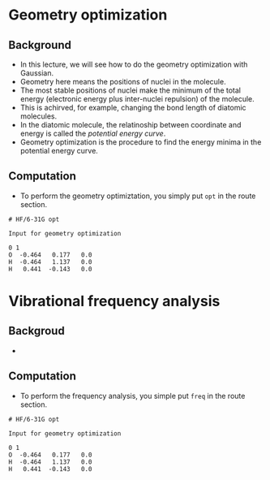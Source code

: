 # Geometry optimization
## Background
* In this lecture, we will see how to do the geometry optimization with Gaussian.
* Geometry here means the positions of nuclei in the molecule.
* The most stable positions of nuclei make the minimum of the total energy (electronic energy plus inter-nuclei repulsion) of the molecule.
* This is achirved, for example, changing the bond length of diatomic molecules.
* In the diatomic molecule, the relatinoship between coordinate and energy is called the *potential energy curve*.
* Geometry optimization is the procedure to find the energy minima in the potential energy curve.

## Computation
* To perform the geometry optimiztation, you simply put `opt` in the route section.
```
# HF/6-31G opt

Input for geometry optimization

0 1
O  -0.464   0.177   0.0	 
H  -0.464   1.137   0.0	 
H   0.441  -0.143   0.0
```
# Vibrational frequency analysis
## Backgroud
*

## Computation
* To perform the frequency analysis, you simple put `freq` in the route section.
```
# HF/6-31G opt

Input for geometry optimization

0 1
O  -0.464   0.177   0.0	 
H  -0.464   1.137   0.0	 
H   0.441  -0.143   0.0
```